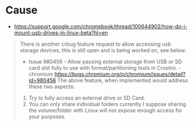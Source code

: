 # Cause
- https://support.google.com/chromebook/thread/100644902/how-do-i-mount-usb-drives-in-linux-beta?hl=en

>There is another crbug feature request to allow accessing usb storage devices, this is still open and is being worked on, see below:
>- Issue 980456 - Allow passing external storage from USB or SD card slot fully to use with format/partitioning tools in Crostini. - chromium
>https://bugs.chromium.org/p/chromium/issues/detail?id=980456
>The above feature, when implemented would address these two aspects:
>1. Try to fully access an external drive or SD Card.
>2. You can only share individual folders currently
>I suppose sharing the volume/folder with Linux will not expose enough access for your purposes.
